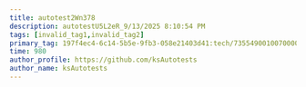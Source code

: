 ```yaml
---
title: autotest2Wn378
description: autotestU5L2eR_9/13/2025 8:10:54 PM
tags: [invalid_tag1,invalid_tag2]
primary_tag: 197f4ec4-6c14-5b5e-9fb3-058e21403d41:tech/73554900100700000996/67838200100800006287
time: 980
author_profile: https://github.com/ksAutotests
author_name: ksAutotests
---
```

